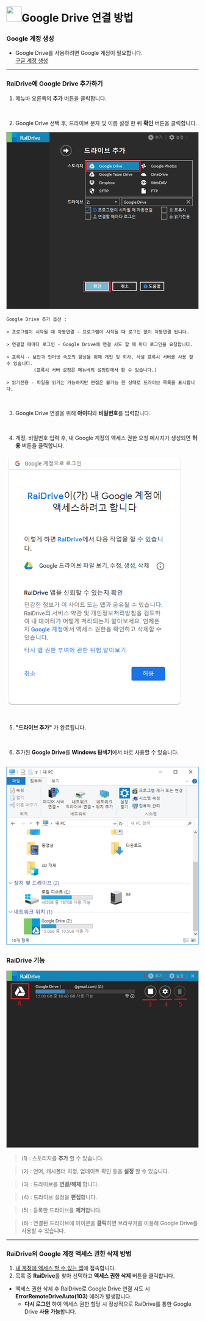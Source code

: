 # <img class="gb_Wa gb_Ke" alt="" aria-hidden="true" src="https://www.gstatic.com/images/branding/product/1x/drive_48dp.png" srcset="https://www.gstatic.com/images/branding/product/2x/drive_48dp.png 2x ,https://www.gstatic.com/images/branding/product/1x/drive_48dp.png 1x" style="width:40px;height:40px">Google Drive 연결 방법


### Google 계정 생성

* Google Drive를 사용하려면 Google 계정이 필요합니다.  
[구글 계정 생성](https://www.google.com "Google")

---
### RaiDrive에 Google Drive 추가하기

1. 메뉴바 오른쪽의 **추가** 버튼을 클릭합니다.

<br />

2.  Google Drive 선택 후, 드라이브 문자 및 이름 설정 한 뒤 **확인** 버튼을 클릭합니다.

![GoogleDrive추가](/GoogleDrive%EC%B6%94%EA%B0%802.PNG?raw=true)

~~~
Google Drive 추가 옵션 : 

> 프로그램이 시작될 때 자동연결 - 프로그램이 시작될 때 로그인 없이 자동연결 됩니다.

> 연결할 때마다 로그인 - Google Drive에 연결 시도 할 때 마다 로그인을 요청합니다.

> 프록시 - 보안과 인터넷 속도의 향상을 위해 개인 및 회사, 사설 프록시 서버를 사용 할 수 있습니다. 
          (프록시 서버 설정은 메뉴바의 설정란에서 할 수 있습니다.)

> 읽기전용 - 파일을 읽기는 가능하지만 편집은 불가능 한 상태로 드라이브 목록을 표시합니다.
~~~
<br />

3. Google Drive 연결을 위해 **아이디**와 **비밀번호**를 입력합니다.

<br />


4. 계정, 비밀번호 입력 후, 내 Google 계정의 엑세스 권한 요청 메시지가 생성되면 **허용** 버튼을 클릭합니다.

![googledrive 2](/GoogleDrive%EA%B6%8C%ED%95%9C%EC%9A%94%EC%B2%AD2.PNG?raw=true)

<br />

5. **"드라이브 추가"** 가 완료됩니다.

<br />

6. 추가된 **Google Drive**를 **Windows 탐색기**에서 바로 사용할 수 있습니다.

![GoogleDriveViewExplorer](/GoogleDrive%ED%83%90%EC%83%89%EA%B8%B0.PNG?raw=true)
---
### RaiDrive 기능
  
![GoogleDriveMountSuccess](/MountSuccess3.png?raw=true)

>(1) : 스토리지를 **추가** 할 수 있습니다.

>(2) : 언어, 캐시폴더 지정, 업데이트 확인 등을 **설정** 할 수 있습니다.

>(3) : 드라이브를 **연결/해제** 합니다.

>(4) : 드라이브 설정을 **편집**합니다.

>(5) : 등록한 드라이브를 **제거**합니다.

>(6) : 연결된 드라이브에 아이콘을 **클릭**하면 브라우저를 이용해 Google Drive를 사용할 수 있습니다.


---
### RaiDrive의 Google 계정 액세스 권한 삭제 방법

1. [내 계정에 액세스 할 수 있는 앱](https://myaccount.google.com/permissions "Google MyAccount")에 접속합니다.
2. 목록 중 **RaiDrive**를 찾아 선택하고 **액세스 권한 삭제** 버튼을 클릭합니다.

* 액세스 권한 삭제 후 RaiDrive로 Google Drive 연결 시도 시 **ErrorRemoteDriveAuto(103)** 에러가 발생합니다.
  * **다시 로그인** 하여 액세스 권한 할당 시 정상적으로 RaiDrive를 통한 Google Drive **사용 가능**합니다.

